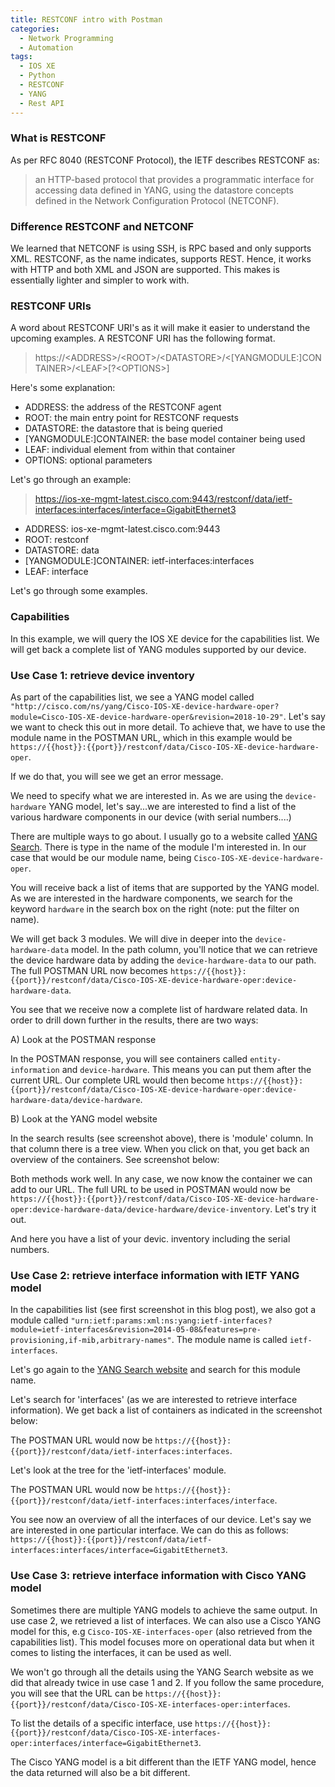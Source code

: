 ```yaml
---
title: RESTCONF intro with Postman
categories:
  - Network Programming
  - Automation
tags:
  - IOS XE
  - Python
  - RESTCONF
  - YANG
  - Rest API
---
```

### What is RESTCONF

As per RFC 8040 (RESTCONF Protocol), the IETF describes RESTCONF as:

> an HTTP-based protocol that provides a programmatic interface for accessing data defined in YANG, using the datastore concepts defined in the Network Configuration Protocol (NETCONF).

### Difference RESTCONF and NETCONF

We learned that NETCONF is using SSH, is RPC based and only supports XML. RESTCONF, as the name indicates, supports REST. Hence, it works with HTTP and both XML and JSON are supported. This makes is essentially lighter and simpler to work with.

### RESTCONF URIs

A word about RESTCONF URI's as it will make it easier to understand the upcoming examples. A RESTCONF URI has the following format.

> https://\<ADDRESS>/\<ROOT>/\<DATASTORE>/\<[YANGMODULE:]CONTAINER>/\<LEAF>[?\<OPTIONS>]

Here's some explanation:

- ADDRESS: the address of the RESTCONF agent
- ROOT: the main entry point for RESTCONF requests
- DATASTORE: the datastore that is being queried
- [YANGMODULE:]CONTAINER: the base model container being used
- LEAF: individual element from within that container
- OPTIONS: optional parameters

Let's go through an example:

> https://ios-xe-mgmt-latest.cisco.com:9443/restconf/data/ietf-interfaces:interfaces/interface=GigabitEthernet3

- ADDRESS: ios-xe-mgmt-latest.cisco.com:9443
- ROOT: restconf
- DATASTORE: data
- [YANGMODULE:]CONTAINER: ietf-interfaces:interfaces
- LEAF: interface

Let's go through some examples.

### Capabilities

In this example, we will query the IOS XE device for the capabilities list. We will get back a complete list of YANG modules supported by our device.

### Use Case 1: retrieve device inventory

As part of the capabilities list, we see a YANG model called `"http://cisco.com/ns/yang/Cisco-IOS-XE-device-hardware-oper?module=Cisco-IOS-XE-device-hardware-oper&revision=2018-10-29"`. Let's say we want to check this out in more detail. To achieve that, we have to use the module name in the POSTMAN URL, which in this example would be `https://{{host}}:{{port}}/restconf/data/Cisco-IOS-XE-device-hardware-oper`.

If we do that, you will see we get an error message.

We need to specify what we are interested in. As we are using the `device-hardware` YANG model, let's say...we are interested to find a list of the various hardware components in our device (with serial numbers....)

There are multiple ways to go about. I usually go to a website called [YANG Search](https://yangcatalog.org/yang-search/). There is type in the name of the module I'm interested in. In our case that would be our module name, being `Cisco-IOS-XE-device-hardware-oper`.

You will receive back a list of items that are supported by the YANG model. As we are interested in the hardware components, we search for the keyword `hardware` in the search box on the right (note: put the filter on name).

We will get back 3 modules. We will dive in deeper into the `device-hardware-data` model. In the path column, you'll notice that we can retrieve the device hardware data by adding the `device-hardware-data` to our path. The full POSTMAN URL now becomes `https://{{host}}:{{port}}/restconf/data/Cisco-IOS-XE-device-hardware-oper:device-hardware-data`.

You see that we receive now a complete list of hardware related data. In order to drill down further in the results, there are two ways:

A) Look at the POSTMAN response

In the POSTMAN response, you will see containers called `entity-information` and `device-hardware`. This means you can put them after the current URL. Our complete URL would then become `https://{{host}}:{{port}}/restconf/data/Cisco-IOS-XE-device-hardware-oper:device-hardware-data/device-hardware`.

B) Look at the YANG model website

In the search results (see screenshot above), there is 'module' column. In that column there is a tree view. When you click on that, you get back an overview of the containers. See screenshot below:

Both methods work well. In any case, we now know the container we can add to our URL. The full URL to be used in POSTMAN would now be `https://{{host}}:{{port}}/restconf/data/Cisco-IOS-XE-device-hardware-oper:device-hardware-data/device-hardware/device-inventory`. Let's try it out.

And here you have a list of your devic. inventory including the serial numbers.

### Use Case 2: retrieve interface information with IETF YANG model

In the capabilities list (see first screenshot in this blog post), we also got a module called `"urn:ietf:params:xml:ns:yang:ietf-interfaces?module=ietf-interfaces&revision=2014-05-08&features=pre-provisioning,if-mib,arbitrary-names"`. The module name is called `ietf-interfaces`.

Let's go again to the [YANG Search website](https://yangcatalog.org/yang-search) and search for this module name.

Let's search for 'interfaces' (as we are interested to retrieve interface information). We get back a list of containers as indicated in the screenshot below:

The POSTMAN URL would now be `https://{{host}}:{{port}}/restconf/data/ietf-interfaces:interfaces`.

Let's look at the tree for the 'ietf-interfaces' module.

The POSTMAN URL would now be `https://{{host}}:{{port}}/restconf/data/ietf-interfaces:interfaces/interface`.

You see now an overview of all the interfaces of our device. Let's say we are interested in one particular interface. We can do this as follows: `https://{{host}}:{{port}}/restconf/data/ietf-interfaces:interfaces/interface=GigabitEthernet3`.

### Use Case 3: retrieve interface information with Cisco YANG model

Sometimes there are multiple YANG models to achieve the same output. In use case 2, we retrieved a list of interfaces. We can also use a Cisco YANG model for this, e.g `Cisco-IOS-XE-interfaces-oper` (also retrieved from the capabilities list). This model focuses more on operational data but when it comes to listing the interfaces, it can be used as well. 

We won't go through all the details using the YANG Search website as we did that already twice in use case 1 and 2. If you follow the same procedure, you will see that the URL can be `https://{{host}}:{{port}}/restconf/data/Cisco-IOS-XE-interfaces-oper:interfaces`.

To list the details of a specific interface, use `https://{{host}}:{{port}}/restconf/data/Cisco-IOS-XE-interfaces-oper:interfaces/interface=GigabitEthernet3`.

The Cisco YANG model is a bit different than the IETF YANG model, hence the data returned will also be a bit different.
